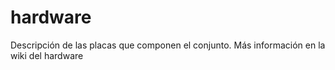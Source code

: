 # hardware
Descripción de las placas que componen el conjunto.
Más información en la wiki del hardware
